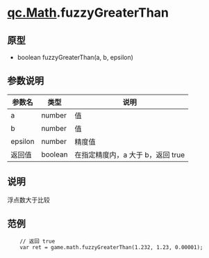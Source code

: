 # [qc.Math](README.md).fuzzyGreaterThan

## 原型
* boolean fuzzyGreaterThan(a, b, epsilon)

## 参数说明
| 参数名 | 类型 | 说明 |
| ------------- | ------------- | -------------|
| a | number | 值 |
| b | number | 值 |
| epsilon | number | 精度值 |
| 返回值 | boolean | 在指定精度内，a 大于 b，返回 true |

## 说明
浮点数大于比较

## 范例
````
    // 返回 true
    var ret = game.math.fuzzyGreaterThan(1.232, 1.23, 0.00001);
````
